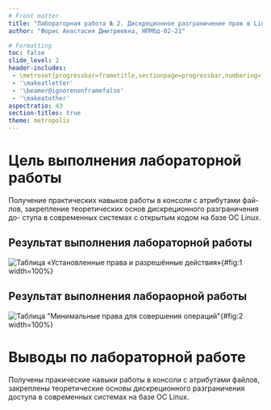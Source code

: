 ```yaml
---
# Front matter
title: "Лабораторная работа № 2. Дискреционное разграничение прав в Linux. Основные атрибуты"
author: "Форис Анастасия Дмитриевна, НПМбд-02-21"

# Formatting
toc: false
slide_level: 2
header-includes: 
 - \metroset{progressbar=frametitle,sectionpage=progressbar,numbering=fraction}
 - '\makeatletter'
 - '\beamer@ignorenonframefalse'
 - '\makeatother'
aspectratio: 43
section-titles: true
theme: metropolis
---
```


# Цель выполнения лабораторной работы 

Получение практических навыков работы в консоли с атрибутами фай-
лов, закрепление теоретических основ дискреционного разграничения до-
ступа в современных системах с открытым кодом на базе ОС Linux.

## Результат выполнения лабораторной работы

  ![Таблица «Установленные права и разрешённые действия»](images/img2.png){#fig:1 width=100%}

## Результат выполнения лабораорной работы

  ![Таблица "Минимальные права для совершения операций"](images/img3.png){#fig:2 width=100%}

# Выводы по лабораторной работе

Получены пракические навыки работы в консоли с атрибутами файлов, закреплены теоретические основы дискреционного разграничения доступа в современных системах на базе ОС Linux.
